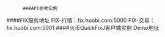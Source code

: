 
          ###API参考实例
####FIX服务地址
FIX-行情：fix.huobi.com:5000
FIX-交易：fix.huobi.com:5001
####火币QuickFixJ客户端实例
Demo地址

        